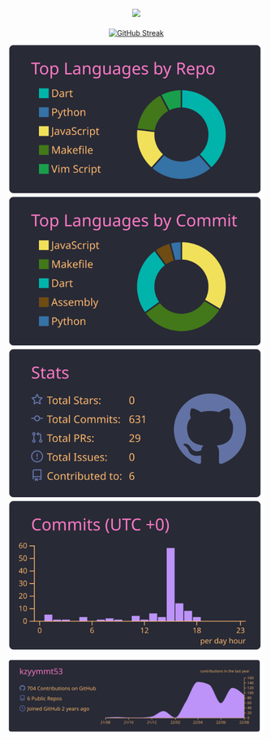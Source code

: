 <div align="center">  
<h2><img src="https://media.giphy.com/media/dxn6fRlTIShoeBr69N/giphy.gif" width="20px" /></h2>  
  
[![GitHub Streak](https://github-readme-streak-stats.herokuapp.com?user=kzyymmt53&theme=dracula&hide_border=true&date_format=M%20j%5B%2C%20Y%5D)](https://git.io/streak-stats)
 
 

[![](https://raw.githubusercontent.com/kzyymmt53/kzyymmt53/main/profile-summary-card-output/dracula/1-repos-per-language.svg)](https://github.com/vn7n24fzkq/github-profile-summary-cards) [![](https://raw.githubusercontent.com/kzyymmt53/kzyymmt53/main/profile-summary-card-output/dracula/2-most-commit-language.svg)](https://github.com/vn7n24fzkq/github-profile-summary-cards)
[![](https://raw.githubusercontent.com/kzyymmt53/kzyymmt53/main/profile-summary-card-output/dracula/3-stats.svg)](https://github.com/vn7n24fzkq/github-profile-summary-cards) [![](https://raw.githubusercontent.com/kzyymmt53/kzyymmt53/main/profile-summary-card-output/dracula/4-productive-time.svg)](https://github.com/vn7n24fzkq/github-profile-summary-cards)

[![](https://raw.githubusercontent.com/kzyymmt53/kzyymmt53/main/profile-summary-card-output/dracula/0-profile-details.svg)](https://github.com/vn7n24fzkq/github-profile-summary-cards)


</div>
